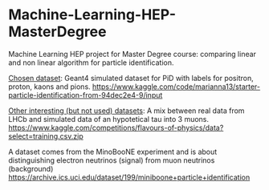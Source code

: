 # Machine-Learning-HEP-MasterDegree
Machine Learning HEP project for Master Degree course: comparing linear and non linear algorithm for particle identification.

<ins>Chosen dataset</ins>:
Geant4 simulated dataset for PiD with labels for positron, proton, kaons and pions. 
https://www.kaggle.com/code/marianna13/starter-particle-identification-from-94dec2e4-9/input

<ins>Other interesting (but not used) datasets</ins>:
A mix between real data from LHCb and simulated data of an hypotetical tau into 3 muons.
https://www.kaggle.com/competitions/flavours-of-physics/data?select=training.csv.zip

A dataset comes from the MinoBooNE experiment and is about distinguishing electron neutrinos (signal) from muon neutrinos (background)
https://archive.ics.uci.edu/dataset/199/miniboone+particle+identification
